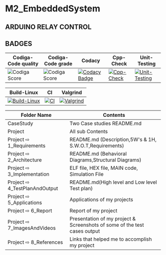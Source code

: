# M2_EmbeddedSystem
  
## ARDUINO RELAY CONTROL

## BADGES

 | Codiga-Code quality|Codiga-Code grade| Codacy |  Cpp-Check | Unit-Testing|
| ------ | ------ | ----- | ----- | ----- | 
|![Codiga Score](https://api.codiga.io/project/31655/score/svg)|![Codiga Score](https://api.codiga.io/project/31655/status/svg)|[![Codacy Badge](https://app.codacy.com/project/badge/Grade/3da173ebf0e24b52bb8a5891621627ca)](https://www.codacy.com/gh/Nithin1503/M2_EmbeddedSystem/dashboard?utm_source=github.com&amp;utm_medium=referral&amp;utm_content=Nithin1503/M2_EmbeddedSystem&amp;utm_campaign=Badge_Grade)|[![Cpp-Check](https://github.com/Nithin1503/M2_EmbeddedSystem/actions/workflows/c-cpp.yml/badge.svg)](https://github.com/Nithin1503/M2_EmbeddedSystem/actions/workflows/c-cpp.yml)|[![Unit-Testing](https://github.com/Nithin1503/M2_EmbeddedSystem/actions/workflows/Unity.yml/badge.svg)](https://github.com/Nithin1503/M2_EmbeddedSystem/actions/workflows/Unity.yml)|

| Build-Linux|CI| Valgrind |
| --- | --- | --- |
|[![Build-Linux](https://github.com/Nithin1503/M2_EmbeddedSystem/actions/workflows/Build-Linux.yml/badge.svg)](https://github.com/Nithin1503/M2_EmbeddedSystem/actions/workflows/Build-Linux.yml)|[![CI](https://github.com/Nithin1503/M2_EmbeddedSystem/actions/workflows/CI.yml/badge.svg)](https://github.com/Nithin1503/M2_EmbeddedSystem/actions/workflows/CI.yml)|[![Valgrind](https://github.com/Nithin1503/M2_EmbeddedSystem/actions/workflows/Valgrind.yml/badge.svg)](https://github.com/Nithin1503/M2_EmbeddedSystem/actions/workflows/Valgrind.yml)|


| Folder Name | Contents |
|-----|-----|
| CaseStudy | Two Case studies README.md |
| Project | All sub Contents |
| Project ⇨ 1_Requirements | README.md (Description,5W's & 1H, S.W.O.T,Requirements)  |
| Project ⇨ 2_Architecture | README.md (Behavioral Diagrams,Structural Diagrams) |
| Project ⇨ 3_Implementation | ELF file, HEX file, MAIN code, Simulation File|
| Project ⇨ 4_TestPlanAndOutput | README.md(High level and Low level Test plan) |
| Project ⇨ 5_Applications | Applications of my projects |
| Project ⇨ 6_Report | Report of my project | 
| Project ⇨  7_ImagesAndVideos | Presentation of my project & Screenshots of some of the test cases output |
| Project ⇨ 8_References | Links that helped me to accomplish my project|

